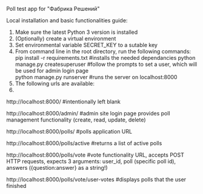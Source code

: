 Poll test app for "Фабрика Решений"

Local installation and basic functionalities guide:

1) Make sure the latest Python 3 version is installed
2) (Optionally) create a virtual environment
3) Set environmental variable SECRET_KEY to a sutable key
4) From command line in the root directory, run the following commands:
pip install -r requirements.txt  #installs the needed dependancies
python manage.py createsuperuser #follow the prompts to set a user, which will be used for admin login page  
python manage.py runserver       #runs the server on localhost:8000 
4) The following urls are available:
5) 
http://localhost:8000/ #intentionally left blank

http://localhost:8000/admin/ #admin site login page
provides poll management functionality (create, read, update, delete)

http://localhost:8000/polls/ #polls application URL

http://localhost:8000/polls/active #returns a list of active polls

http://localhost:8000/polls/vote #vote functionality URL, accepts POST HTTP requests, expects 3 arguments: user_id, poll (specific poll id), answers ({question:answer} as a string!)

http://localhost:8000/polls/vote/user-votes #displays polls that the user finished

